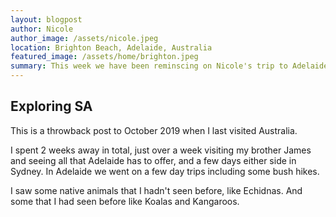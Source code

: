 ```yaml
---
layout: blogpost
author: Nicole
author_image: /assets/nicole.jpeg
location: Brighton Beach, Adelaide, Australia
featured_image: /assets/home/brighton.jpeg
summary: This week we have been reminscing on Nicole's trip to Adelaide in 2019.
---
```


## Exploring SA
This is a throwback post to October 2019 when I last visited Australia.

I spent 2 weeks away in total, just over a week visiting my brother James and seeing all that Adelaide has to offer, and a few days either side in Sydney. In Adelaide we went on a few day trips including some bush hikes.

I saw some native animals that I hadn't seen before, like Echidnas. And some that I had seen before like Koalas and Kangaroos.